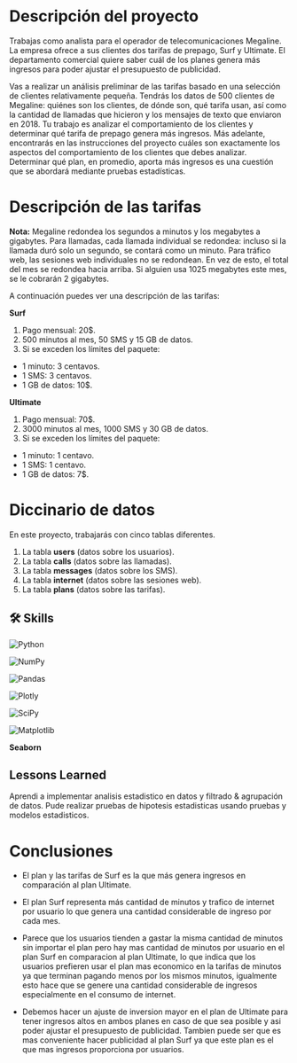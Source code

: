 # Descripción del proyecto

Trabajas como analista para el operador de telecomunicaciones Megaline. La empresa ofrece a sus clientes dos tarifas de prepago, Surf y Ultimate. El departamento comercial quiere saber cuál de los planes genera más ingresos para poder ajustar el presupuesto de publicidad.

Vas a realizar un análisis preliminar de las tarifas basado en una selección de clientes relativamente pequeña. Tendrás los datos de 500 clientes de Megaline: quiénes son los clientes, de dónde son, qué tarifa usan, así como la cantidad de llamadas que hicieron y los mensajes de texto que enviaron en 2018. Tu trabajo es analizar el comportamiento de los clientes y determinar qué tarifa de prepago genera más ingresos. Más adelante, encontrarás en las instrucciones del proyecto cuáles son exactamente los aspectos del comportamiento de los clientes que debes analizar. Determinar qué plan, en promedio, aporta más ingresos es una cuestión que se abordará mediante pruebas estadísticas.

# Descripción de las tarifas

**Nota:** Megaline redondea los segundos a minutos y los megabytes a gigabytes. Para llamadas, cada llamada individual se redondea: incluso si la llamada duró solo un segundo, se contará como un minuto. Para tráfico web, las sesiones web individuales no se redondean. En vez de esto, el total del mes se redondea hacia arriba. Si alguien usa 1025 megabytes este mes, se le cobrarán 2 gigabytes.

A continuación puedes ver una descripción de las tarifas:

**Surf**

1. Pago mensual: 20$.
2. 500 minutos al mes, 50 SMS y 15 GB de datos.
3. Si se exceden los límites del paquete:

- 1 minuto: 3 centavos.
- 1 SMS: 3 centavos.
- 1 GB de datos: 10$.

**Ultimate**

1. Pago mensual: 70$.
2. 3000 minutos al mes, 1000 SMS y 30 GB de datos.
3. Si se exceden los límites del paquete:

- 1 minuto: 1 centavo.
- 1 SMS: 1 centavo.
- 1 GB de datos: 7$.

# Diccinario de datos

En este proyecto, trabajarás con cinco tablas diferentes.

1. La tabla **users** (datos sobre los usuarios).
2. La tabla **calls** (datos sobre las llamadas).
3. La tabla **messages** (datos sobre los SMS).
4. La tabla **internet** (datos sobre las sesiones web).
5. La tabla **plans** (datos sobre las tarifas).

## 🛠 Skills
![Python](https://img.shields.io/badge/python-3670A0?style=for-the-badge&logo=python&logoColor=ffdd54)

![NumPy](https://img.shields.io/badge/numpy-%23013243.svg?style=for-the-badge&logo=numpy&logoColor=white)

![Pandas](https://img.shields.io/badge/pandas-%23150458.svg?style=for-the-badge&logo=pandas&logoColor=white)

![Plotly](https://img.shields.io/badge/Plotly-%233F4F75.svg?style=for-the-badge&logo=plotly&logoColor=white)

![SciPy](https://img.shields.io/badge/SciPy-%230C55A5.svg?style=for-the-badge&logo=scipy&logoColor=%white)

![Matplotlib](https://img.shields.io/badge/Matplotlib-%23ffffff.svg?style=for-the-badge&logo=Matplotlib&logoColor=black)

**Seaborn**

## Lessons Learned

Aprendi a implementar analisis estadistico en datos y filtrado & agrupación de datos. Pude realizar pruebas de hipotesis estadisticas usando pruebas y modelos estadisticos. 

# Conclusiones

- El plan y las tarifas de Surf es la que más genera ingresos en comparación al plan Ultimate.

- El plan Surf representa más cantidad de minutos y trafico de internet por usuario lo que genera una cantidad considerable de ingreso por cada mes.

- Parece que los usuarios tienden a gastar la misma cantidad de minutos sin importar el plan pero hay mas cantidad de minutos por usuario en el plan Surf en comparacion al plan Ultimate, lo que indica que los usuarios prefieren usar el plan mas economico en la tarifas de minutos ya que terminan pagando menos por los mismos minutos, igualmente esto hace que se genere una cantidad considerable de ingresos especialmente en el consumo de internet.

- Debemos hacer un ajuste de inversion mayor en el plan de Ultimate para tener ingresos altos en ambos planes en caso de que sea posible y asi poder ajustar el presupuesto de publicidad. Tambien puede ser que es mas conveniente hacer publicidad al plan Surf ya que este plan es el que mas ingresos proporciona por usuarios.
